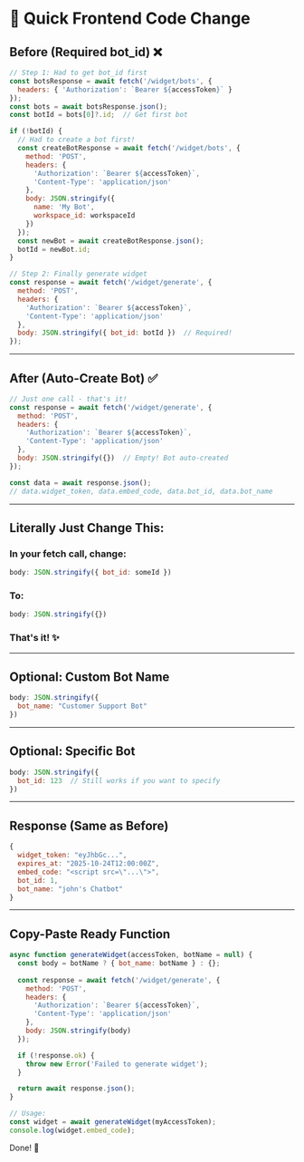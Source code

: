 # 🎯 Quick Frontend Code Change

## Before (Required bot_id) ❌

```javascript
// Step 1: Had to get bot_id first
const botsResponse = await fetch('/widget/bots', {
  headers: { 'Authorization': `Bearer ${accessToken}` }
});
const bots = await botsResponse.json();
const botId = bots[0]?.id;  // Get first bot

if (!botId) {
  // Had to create a bot first!
  const createBotResponse = await fetch('/widget/bots', {
    method: 'POST',
    headers: {
      'Authorization': `Bearer ${accessToken}`,
      'Content-Type': 'application/json'
    },
    body: JSON.stringify({
      name: 'My Bot',
      workspace_id: workspaceId
    })
  });
  const newBot = await createBotResponse.json();
  botId = newBot.id;
}

// Step 2: Finally generate widget
const response = await fetch('/widget/generate', {
  method: 'POST',
  headers: {
    'Authorization': `Bearer ${accessToken}`,
    'Content-Type': 'application/json'
  },
  body: JSON.stringify({ bot_id: botId })  // Required!
});
```

---

## After (Auto-Create Bot) ✅

```javascript
// Just one call - that's it!
const response = await fetch('/widget/generate', {
  method: 'POST',
  headers: {
    'Authorization': `Bearer ${accessToken}`,
    'Content-Type': 'application/json'
  },
  body: JSON.stringify({})  // Empty! Bot auto-created
});

const data = await response.json();
// data.widget_token, data.embed_code, data.bot_id, data.bot_name
```

---

## Literally Just Change This:

### In your fetch call, change:
```javascript
body: JSON.stringify({ bot_id: someId })
```

### To:
```javascript
body: JSON.stringify({})
```

### That's it! ✨

---

## Optional: Custom Bot Name

```javascript
body: JSON.stringify({
  bot_name: "Customer Support Bot"
})
```

---

## Optional: Specific Bot

```javascript
body: JSON.stringify({
  bot_id: 123  // Still works if you want to specify
})
```

---

## Response (Same as Before)

```javascript
{
  widget_token: "eyJhbGc...",
  expires_at: "2025-10-24T12:00:00Z",
  embed_code: "<script src=\"...\">",
  bot_id: 1,
  bot_name: "john's Chatbot"
}
```

---

## Copy-Paste Ready Function

```javascript
async function generateWidget(accessToken, botName = null) {
  const body = botName ? { bot_name: botName } : {};
  
  const response = await fetch('/widget/generate', {
    method: 'POST',
    headers: {
      'Authorization': `Bearer ${accessToken}`,
      'Content-Type': 'application/json'
    },
    body: JSON.stringify(body)
  });

  if (!response.ok) {
    throw new Error('Failed to generate widget');
  }

  return await response.json();
}

// Usage:
const widget = await generateWidget(myAccessToken);
console.log(widget.embed_code);
```

Done! 🎉
